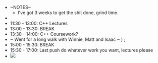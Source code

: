 - ‒NOTES‒ 
    - I've got 3 weeks to get the shit done, grind time.
- 
- 11:30 - 13:00: C++ Lectures
- 13:00 - 13:30: BREAK
- 13:30 - 14:00: C++ Coursework? 
- ‒ Went for a long walk with Winnie, Matt and Isaac ‒  ) ;
- 15:00 - 15:30: BREAK 
- 15:30 - 17:00: Last push do whatever work you want, lectures please
- ![](local://C:/Users/malac/remnote/Malachy_O'Connor/files/g9mlrN1_NkpdCk0-9O-hFRM_KiLcs5bd9GAOEdontx0hdZ67PtOsFBXhxKY65TCz0Ix-zUsAJZS_RqUsgQnxSx5vd7gbTJDCBbgi2o8zCBDRe15vFle_uVsfFPAd6ZY_.png) 
